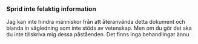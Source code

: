 ### Sprid inte felaktig information 

Jag kan inte hindra människor från att återanvända detta dokument och blanda in vägledning som inte stöds av vetenskap. Men om du gör det ska du inte tillskriva mig dessa påståenden. Det finns inga behandlingar ännu.
